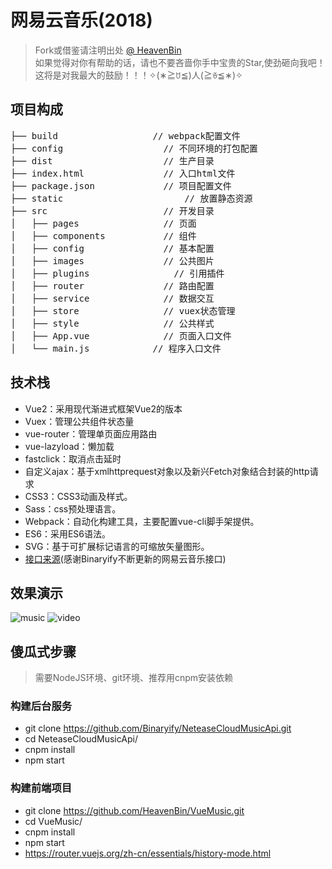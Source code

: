 # 网易云音乐(2018)

> Fork或借鉴请注明出处 [@ HeavenBin](https://github.com/HeavenBin/VueMusic)  
> 如果觉得对你有帮助的话，请也不要吝啬你手中宝贵的Star,使劲砸向我吧！   
> 这将是对我最大的鼓励！！！✧(∗≧ꇴ≦)人(≧ꈊ≦∗)✧

## 项目构成
<pre>
├── build                  // webpack配置文件
├── config            		 // 不同环境的打包配置
├── dist               		 // 生产目录
├── index.html          	 // 入口html文件
├── package.json      		 // 项目配置文件
├── static       			     // 放置静态资源
├── src                		 // 开发目录
│   ├── pages     		     // 页面
│   ├── components     		 // 组件
│   ├── config     		     // 基本配置
│   ├── images     		     // 公共图片
│   ├── plugins     		   // 引用插件
│   ├── router     		     // 路由配置
│   ├── service         	 // 数据交互
│   ├── store     		     // vuex状态管理
│   ├── style     		     // 公共样式
│   ├── App.vue          	 // 页面入口文件
│   └── main.js       	   // 程序入口文件
</pre>

## 技术栈
+ Vue2：采用现代渐进式框架Vue2的版本
+ Vuex：管理公共组件状态量
+ vue-router：管理单页面应用路由
+ vue-lazyload：懒加载
+ fastclick：取消点击延时
+ 自定义ajax：基于xmlhttprequest对象以及新兴Fetch对象结合封装的http请求
+ CSS3：CSS3动画及样式。
+ Sass：css预处理语言。
+ Webpack：自动化构建工具，主要配置vue-cli脚手架提供。
+ ES6：采用ES6语法。
+ SVG：基于可扩展标记语言的可缩放矢量图形。
+ [接口来源](https://github.com/Binaryify/NeteaseCloudMusicApi)(感谢Binaryify不断更新的网易云音乐接口)
## 效果演示
![music](https://github.com/HeavenBin/myGif/blob/master/music.gif)
![video](https://github.com/HeavenBin/myGif/blob/master/video.gif)
## 傻瓜式步骤
> 需要NodeJS环境、git环境、推荐用cnpm安装依赖

### 构建后台服务
+ git clone https://github.com/Binaryify/NeteaseCloudMusicApi.git  
+ cd NeteaseCloudMusicApi/
+ cnpm install
+ npm start

### 构建前端项目
+ git clone https://github.com/HeavenBin/VueMusic.git
+ cd VueMusic/
+ cnpm install
+ npm start
+ https://router.vuejs.org/zh-cn/essentials/history-mode.html



